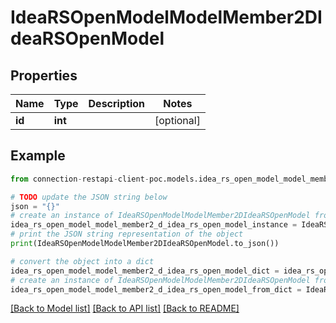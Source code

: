 # IdeaRSOpenModelModelMember2DIdeaRSOpenModel


## Properties

Name | Type | Description | Notes
------------ | ------------- | ------------- | -------------
**id** | **int** |  | [optional] 

## Example

```python
from connection-restapi-client-poc.models.idea_rs_open_model_model_member2_d_idea_rs_open_model import IdeaRSOpenModelModelMember2DIdeaRSOpenModel

# TODO update the JSON string below
json = "{}"
# create an instance of IdeaRSOpenModelModelMember2DIdeaRSOpenModel from a JSON string
idea_rs_open_model_model_member2_d_idea_rs_open_model_instance = IdeaRSOpenModelModelMember2DIdeaRSOpenModel.from_json(json)
# print the JSON string representation of the object
print(IdeaRSOpenModelModelMember2DIdeaRSOpenModel.to_json())

# convert the object into a dict
idea_rs_open_model_model_member2_d_idea_rs_open_model_dict = idea_rs_open_model_model_member2_d_idea_rs_open_model_instance.to_dict()
# create an instance of IdeaRSOpenModelModelMember2DIdeaRSOpenModel from a dict
idea_rs_open_model_model_member2_d_idea_rs_open_model_from_dict = IdeaRSOpenModelModelMember2DIdeaRSOpenModel.from_dict(idea_rs_open_model_model_member2_d_idea_rs_open_model_dict)
```
[[Back to Model list]](../README.md#documentation-for-models) [[Back to API list]](../README.md#documentation-for-api-endpoints) [[Back to README]](../README.md)



